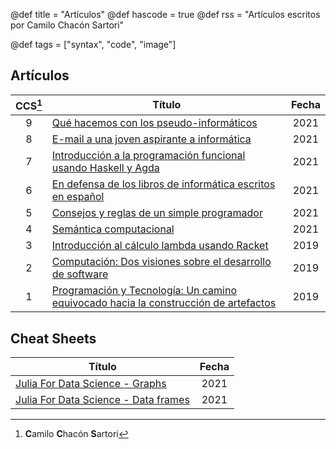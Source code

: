 @def title = "Artículos"
@def hascode = true
@def rss = "Artículos escritos por Camilo Chacón Sartori"

@def tags = ["syntax", "code", "image"]

## Artículos

|CCS[^1]|Título|Fecha|
|:-:|---|:-:|
|9|[ Qué hacemos con los pseudo-informáticos](https://docdro.id/p8nWB7T)|2021|
|8|[E-mail a una joven aspirante a informática](https://docdro.id/cPAtvNI)|2021|
|7|[Introducción a la programación funcional usando Haskell y Agda](https://www.researchgate.net/publication/354765192_Introduccion_a_la_programacion_funcional_usando_Haskell_y_Agda)|2021|
|6|[En defensa de los libros de informática escritos en español](https://docdro.id/gq8qzzB)|2021|
|5|[Consejos y reglas de un simple programador](https://www.researchgate.net/publication/353105163_Consejos_y_reglas_de_un_simple_programador)|2021|
|4|[Semántica computacional](https://docdro.id/CL689KX)|2021|
|3|[Introducción al cálculo lambda usando Racket](https://www.researchgate.net/publication/339000267_Introduccion_al_calculo_lambda_usando_Racket)|2019|
|2|[Computación: Dos visiones sobre el desarrollo de software](https://docdro.id/IvBId0D)|2019|
|1|[Programación y Tecnología: Un camino equivocado hacia la construcción de artefactos](https://docdro.id/ST0qbY8)|2019|

[^1]: **C**amilo **C**hacón **S**artori

## Cheat Sheets 

|Título|Fecha|
|---|:-:|
|[Julia For Data Science - Graphs](https://docdro.id/hnL5vY7)|2021|
|[Julia For Data Science - Data frames](https://docdro.id/d57gegS)|2021|

